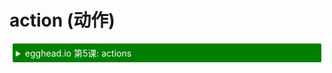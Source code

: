 # action (动作)

<details>
    <summary style="color: white; background:green;padding:5px;margin:5px;border-radius:2px">egghead.io 第5课: actions</summary>
    <br>
    <div style="padding:5px;">
        <iframe style="border: none;" width=760 height=427  src="https://egghead.io/lessons/react-use-mobx-actions-to-change-and-guard-state/embed" />
    </div>
    <a style="font-style:italic;padding:5px;margin:5px;"  href="https://egghead.io/lessons/react-use-mobx-actions-to-change-and-guard-state">在 egghead.io 上观看</a>
</details>

用法:
* `action(fn)`
* `action(name, fn)`
* `@action classMethod() {}`
* `@action(name) classMethod () {}`
* `@action boundClassMethod = (args) => { body }`
* `@action(name) boundClassMethod = (args) => { body }`
* `@action.bound classMethod() {}`

任何应用都有动作。动作是任何用来修改状态的东西。
使用MobX你可以在代码中显式地标记出动作所在的位置。
动作可以有助于更好的组织代码。

它接收一个函数并返回具有同样签名的函数，但是用 `transaction`、`untracked` 和 `allowStateChanges` 包裹起来，尤其是 `transaction` 的自动应用会产生巨大的性能收益，
动作会分批处理变化并只在(最外层的)动作完成后通知计算值和反应。
这将确保在动作完成之前，在动作期间生成的中间值或未完成的值对应用的其余部分是不可见的。

建议对任何修改 observables 或具有副作用的函数使用 `(@)action` 。
结合开发者工具的话，动作还能提供非常有用的调试信息。

不支持使用 setters 的 `@action` 装饰器，但是，[计算属性的 setters 是自动的动作](https://github.com/mobxjs/mobx/blob/gh-pages/docs/refguide/computed-decorator.md#setters-for-computed-values)。

注意: 在将 MobX 配置为需要通过动作来更改状态时，必须使用 `action` ，参见 [`enforceActions`](https://github.com/mobxjs/mobx/blob/gh-pages/docs/refguide/api.md#configure)。

## 何时使用动作？

应该永远只对**修改**状态的函数使用动作。
只执行查找，过滤器等函数**不**应该被标记为动作，以允许 MobX 跟踪它们的调用。

[“强制动作”](https://github.com/mobxjs/mobx/blob/gh-pages/docs/refguide/api.md#configure) 强制所有状态变更都必须通过动作来完成。在大型、长期的项目中，这是十分有用的最佳实践。

## 绑定的动作

`action` 装饰器/函数遵循 javascript 中标准的绑定规则。
但是，`action.bound` 可以用来自动地将动作绑定到目标对象。
注意，与 `action` 不同的是，`(@)action.bound` 不需要一个name参数，名称将始终基于动作绑定的属性。

示例:

```javascript
class Ticker {
	@observable tick = 0

	@action.bound
	increment() {
		this.tick++ // 'this' 永远都是正确的
	}
}

const ticker = new Ticker()
setInterval(ticker.increment, 1000)
```

_注意: *action.bound* 不要和箭头函数一起使用；箭头函数已经是绑定过的并且不能重新绑定。_

## `runInAction(name?, thunk)`

`runInAction` 是个简单的工具函数，它接收代码块并在(异步的)动作中执行。这对于即时创建和执行动作非常有用，例如在异步过程中。`runInAction(f)` 是 `action(f)()` 的语法糖。
